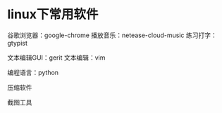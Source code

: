 # linux下常用软件

谷歌浏览器：google-chrome
播放音乐：netease-cloud-music
练习打字：gtypist

文本编辑GUI：gerit
文本编辑：vim

编程语言：python


压缩软件

截图工具


